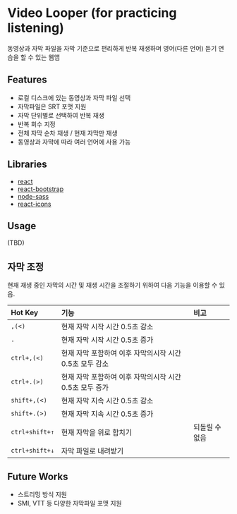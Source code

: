 # Video Looper (for practicing listening)
동영상과 자막 파일을 자막 기준으로 편리하게 반복 재생하며 영어(다른 언어) 듣기 연습을 할 수 있는 웹앱

## Features
- 로컬 디스크에 있는 동영상과 자막 파일 선택
- 자막파일은 SRT 포맷 지원
- 자막 단위별로 선택하여 반복 재생
- 반복 회수 지정
- 전체 자막 순차 재생 / 현재 자막만 재생
- 동영상과 자막에 따라 여러 언어에 사용 가능

## Libraries
- [react](https://reactjs.org/)
- [react-bootstrap](https://react-bootstrap.github.io/)
- [node-sass](https://www.npmjs.com/package/node-sass)
- [react-icons](https://react-icons.github.io/react-icons/)

## Usage
(TBD)


## 자막 조정
현재 재생 중인 자막의 시간 및 재생 시간을 조절하기 위하여 다음 기능을 이용할 수 있음.

Hot Key|기능|비고
:---|:---|:---
`,(<)`|현재 자막 시작 시간 0.5초 감소|
`.`|현재 자막 시작 시간 0.5초 증가|
`ctrl+,(<)`|현재 자막 포함하여 이후 자막의시작 시간 0.5초 모두 감소|
`ctrl+.(>)`|현재 자막 포함하여 이후 자막의시작 시간 0.5초 모두 증가|
`shift+,(<)`|현재 자막 지속 시간 0.5초 감소|
`shift+.(>)`|현재 자막 지속 시간 0.5초 증가|
`ctrl+shift+↑`|현재 자막을 위로 합치기|되돌릴 수 없음
`ctrl+shift+↓`|자막 파일로 내려받기|


## Future Works
- 스트리밍 방식 지원
- SMI, VTT 등 다양한 자막파일 포맷 지원
